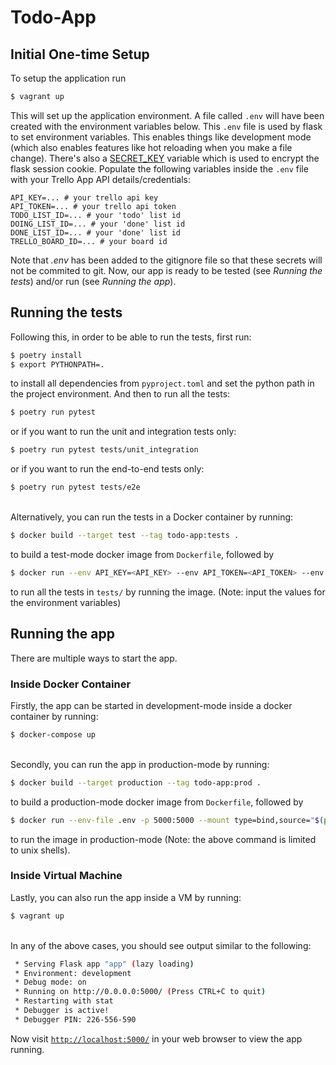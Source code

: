 # Todo-App

## Initial One-time Setup

To setup the application run 
```bash
$ vagrant up
```
This will set up the application environment. A file called `.env` will have been created with the environment variables below. This `.env` file is used by flask to set environment variables. This enables things like development mode (which also enables features like hot reloading when you make a file change). There's also a [SECRET_KEY](https://flask.palletsprojects.com/en/1.1.x/config/#SECRET_KEY) variable which is used to encrypt the flask session cookie. Populate the following variables inside the `.env` file with your Trello App API details/credentials:
```
API_KEY=... # your trello api key
API_TOKEN=... # your trello api token
TODO_LIST_ID=... # your 'todo' list id
DOING_LIST_ID=... # your 'done' list id
DONE_LIST_ID=... # your 'done' list id
TRELLO_BOARD_ID=... # your board id
```
Note that *.env* has been added to the gitignore file so that these secrets will not be commited to git.
Now, our app is ready to be tested (see _Running the tests_) and/or run (see _Running the app_).

## Running the tests

Following this, in order to be able to run the tests, first run:
```bash
$ poetry install
$ export PYTHONPATH=.
```
to install all dependencies from ```pyproject.toml``` and set the python path in the project environment. 
And then to run all the tests:
```bash
$ poetry run pytest
```
or if you want to run the unit and integration tests only:
```bash
$ poetry run pytest tests/unit_integration
```
or if you want to run the end-to-end tests only:
```bash
$ poetry run pytest tests/e2e
```

\
Alternatively, you can run the tests in a Docker container by running:
```bash
$ docker build --target test --tag todo-app:tests .
```
to build a test-mode docker image from ```Dockerfile```, followed by
```bash
$ docker run --env API_KEY=<API_KEY> --env API_TOKEN=<API_TOKEN> --env TODO_LIST_ID=<TODO_LIST_ID> --env DOING_LIST_ID=<DOING_LIST_ID> --env DONE_LIST_ID=<DONE_LIST_ID> --env TRELLO_BOARD_ID=<TRELLO_BOARD_ID> --env SECRET_KEY=<SECRET_KEY> todo-app:tests tests
```
to run all the tests in ```tests/``` by running the image. (Note: input the values for the environment variables)

## Running the app

There are multiple ways to start the app.

### Inside Docker Container
Firstly, the app can be started in development-mode inside a docker container by running:
```bash
$ docker-compose up
```

\
Secondly, you can run the app in production-mode by running:
```bash
$ docker build --target production --tag todo-app:prod .
```
to build a production-mode docker image from ```Dockerfile```, followed by
```bash
$ docker run --env-file .env -p 5000:5000 --mount type=bind,source="$(pwd)",target=/DevOps-Course-Starter todo-app:prod
```
to run the image in production-mode (Note: the above command is limited to unix shells).

### Inside Virtual Machine
Lastly, you can also run the app inside a VM by running:
```bash
$ vagrant up
```

\
In any of the above cases, you should see output similar to the following:
```bash
 * Serving Flask app "app" (lazy loading)
 * Environment: development
 * Debug mode: on
 * Running on http://0.0.0.0:5000/ (Press CTRL+C to quit)
 * Restarting with stat
 * Debugger is active!
 * Debugger PIN: 226-556-590
```
Now visit [`http://localhost:5000/`](http://localhost:5000/) in your web browser to view the app running.
